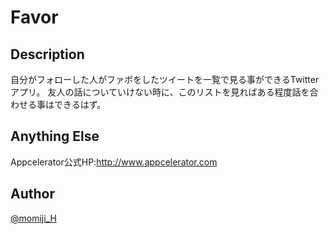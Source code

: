 
# Favor

## Description

自分がフォローした人がファボをしたツイートを一覧で見る事ができるTwitterアプリ。
友人の話についていけない時に、このリストを見ればある程度話を合わせる事はできるはず。

## Anything Else

Appcelerator公式HP:http://www.appcelerator.com<br>

## Author

[@momiji_H](https://twitter.com/momiji_H)
